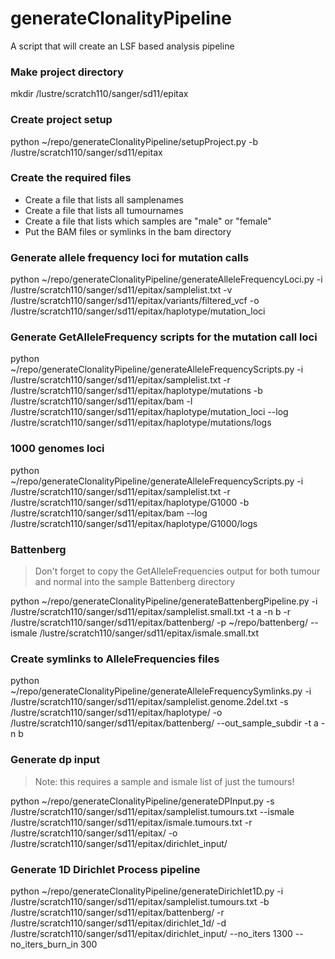 # generateClonalityPipeline
A script that will create an LSF based analysis pipeline

### Make project directory
mkdir /lustre/scratch110/sanger/sd11/epitax

### Create project setup
python ~/repo/generateClonalityPipeline/setupProject.py -b /lustre/scratch110/sanger/sd11/epitax

### Create the required files
 * Create a file that lists all samplenames
 * Create a file that lists all tumournames
 * Create a file that lists which samples are "male" or "female"
 * Put the BAM files or symlinks in the bam directory

### Generate allele frequency loci for mutation calls
python ~/repo/generateClonalityPipeline/generateAlleleFrequencyLoci.py -i /lustre/scratch110/sanger/sd11/epitax/samplelist.txt -v /lustre/scratch110/sanger/sd11/epitax/variants/filtered_vcf -o /lustre/scratch110/sanger/sd11/epitax/haplotype/mutation_loci

### Generate GetAlleleFrequency scripts for the mutation call loci
python ~/repo/generateClonalityPipeline/generateAlleleFrequencyScripts.py -i /lustre/scratch110/sanger/sd11/epitax/samplelist.txt -r /lustre/scratch110/sanger/sd11/epitax/haplotype/mutations -b /lustre/scratch110/sanger/sd11/epitax/bam -l /lustre/scratch110/sanger/sd11/epitax/haplotype/mutation_loci --log /lustre/scratch110/sanger/sd11/epitax/haplotype/mutations/logs

### 1000 genomes loci
python ~/repo/generateClonalityPipeline/generateAlleleFrequencyScripts.py -i /lustre/scratch110/sanger/sd11/epitax/samplelist.txt -r /lustre/scratch110/sanger/sd11/epitax/haplotype/G1000 -b /lustre/scratch110/sanger/sd11/epitax/bam --log /lustre/scratch110/sanger/sd11/epitax/haplotype/G1000/logs

### Battenberg
> Don't forget to copy the GetAlleleFrequencies output for both tumour and normal into the sample Battenberg directory

python ~/repo/generateClonalityPipeline/generateBattenbergPipeline.py -i /lustre/scratch110/sanger/sd11/epitax/samplelist.small.txt -t a -n b -r /lustre/scratch110/sanger/sd11/epitax/battenberg/ -p ~/repo/battenberg/ --ismale /lustre/scratch110/sanger/sd11/epitax/ismale.small.txt

### Create symlinks to AlleleFrequencies files
python ~/repo/generateClonalityPipeline/generateAlleleFrequencySymlinks.py -i /lustre/scratch110/sanger/sd11/epitax/samplelist.genome.2del.txt -s /lustre/scratch110/sanger/sd11/epitax/haplotype/ -o /lustre/scratch110/sanger/sd11/epitax/battenberg/ --out_sample_subdir -t a -n b

### Generate dp input
> Note: this requires a sample and ismale list of just the tumours!

 python ~/repo/generateClonalityPipeline/generateDPInput.py -s /lustre/scratch110/sanger/sd11/epitax/samplelist.tumours.txt --ismale /lustre/scratch110/sanger/sd11/epitax/ismale.tumours.txt -r /lustre/scratch110/sanger/sd11/epitax/ -o /lustre/scratch110/sanger/sd11/epitax/dirichlet_input/
 
### Generate 1D Dirichlet Process pipeline
python ~/repo/generateClonalityPipeline/generateDirichlet1D.py -i /lustre/scratch110/sanger/sd11/epitax/samplelist.tumours.txt -b /lustre/scratch110/sanger/sd11/epitax/battenberg/ -r /lustre/scratch110/sanger/sd11/epitax/dirichlet_1d/ -d /lustre/scratch110/sanger/sd11/epitax/dirichlet_input/ --no_iters 1300 --no_iters_burn_in 300